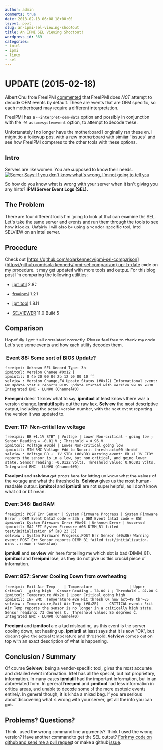 ```yaml
---
author: admin
comments: true
date: 2013-02-13 06:08:18+00:00
layout: post
slug: an-ipmi-sel-viewing-shootout
title: An IPMI SEL Viewing Shootout!
wordpress_id: 869
categories:
- intel
- ipmi
- linux
- sel
---
```


# UPDATE (2015-02-18)

Albert Chu from FreeIPMI [commented](https://github.com/solarkennedy/ipmi-sel-comparison/issues/1)
that FreeIPMI does *NOT* attempt to decode OEM events by default. These are events that
 are OEM specific, so each motherboard may require a different interpretation.

FreeIPMI has a `--interpret-oem-data` option and possibly in conjunction with
the `-W assumesystemevent` option, to attempt to decode these.

Unfortunately I no longer have the motherboard I originally ran these on.
I might do a followup post with a new motherboard with similar "issues" and
see how FreeIPMI compares to the other tools with these options.

## Intro

Servers are like women. You are supposed to know their needs.
[![Server Says: If you don't know what's wrong, I'm not going to tell you](/uploads/server_meme.png)](/uploads/server_meme.png)

So how do you know what is wrong with your server when it isn't giving you any hints? **IPMI Server Event Logs (SEL).**


## The Problem


There are four different tools I'm going to look at that can examine the SEL. Let's take the same server and events and run them through the tools to see how it looks. Unfairly I will also be using a vendor-specific tool, Intel SELVIEW on an Intel server.


## Procedure


Check out [https://github.com/solarkennedy/ipmi-sel-comparison](https://github.com/solarkennedy/ipmi-sel-comparison) up-to-date code on my procedure. It may get updated with more tools and output. For this blog post I'm comparing the following utilities:



	
  * [ipmiutil](http://ipmiutil.sourceforge.net/) 2.82

	
  * [freeipmi](http://www.gnu.org/software/freeipmi/) 1.2.1

	
  * [ipmitool](http://ipmitool.sourceforge.net/) 1.8.11

	
  * [SELVIEWER](http://www.intel.com/support/motherboards/server/sb/CS-031911.htm) 11.0 Build 5




## Comparison


Hopefully I got it all correlated correctly. Please feel free to check my code. Let's see some events and how each utility decodes them.


###  Event 88: Some sort of BIOS Update?



    
    freeipmi: Unknown SEL Record Type: 3h
    ipmitool: Version Change #0x12 | 
    ipmiutil: 0 4e 20 00 04 2b 12 70 00 10 ff 
    selview : Version Change,FW Update Status (#0x12) Informational event: FW Update Status reports BIOS Update started with version 99.99.x038. Integrated BMC - LUN#0 (Channel#0)


**Freeipmi** doesn't know what to say. **ipmitool** at least knows there was a version change. **Ipmiutil** spits out the raw hex. **Selview** the most descriptive output, including the actual version number, with the next event reporting the version it was updated to.


### Event 117: Non-critial low voltage



    
    freeipmi: BB +1.1V STBY | Voltage | Lower Non-critical - going low ; Sensor Reading = -0.01 V ; Threshold = 0.96 V
    ipmitool: Voltage #0xdd | Lower Non-critical going low 
    ipmiutil: MIN BMC Voltage #dd Lo Noncrit thresh act=00 thr=bf
    selview : Voltage,BB +1.1V STBY (#0xDD) Warning event: BB +1.1V STBY reports the sensor is in a low, but non-critical, and going lower state. Sensor reading: -0.0122 Volts. Threshold value: 0.96381 Volts. Integrated BMC - LUN#0 (Channel#0)


**Freeipmi** and **selview** get props here for letting us know what the values of the voltage and what the threshold is. **Selview** gives us the most human-readable output. **ipmitool** and **ipmiutil** are not super helpful, as I don't know what dd or bf mean.


### Event 346: Bad RAM



    
    freeipmi: POST Err Sensor | System Firmware Progress | System Firmware Error ; OEM Event Data2 code = 23h ; OEM Event Data3 code = 85h
    ipmitool: System Firmware Error #0x06 | Unknown Error | Asserted
    ipmiutil: MAJ EFI System Firmware #06 DIMM_B1 failed test/initialization 6f [a0 23 85]
    selview : System Firmware Progress,POST Err Sensor (#0x06) Warning event: POST Err Sensor reports DIMM_B1 failed test/initialization. BIOS - LUN#0 (Channel#0)


**ipmiutil** and **selview** win here for telling me which slot is bad (DIMM_B1). **ipmitool** and **freeipmi** lose, as they do not give us this crucial piece of information.


### Event 857: Server Cooling Down from overheating



    
    freeipmi: Exit Air Temp    | Temperature                 | Upper Critical - going high ; Sensor Reading = 73.00 C ; Threshold = 85.00 C
    ipmitool: Temperature #0x2e | Upper Critical going high
    ipmiutil: INF BMC  Temperature #2e HiC thresh OK now act=49 thr=55
    selview : Temperature,Exit Air Temp (#0x2E)     CRITICAL event: Exit Air Temp reports the sensor is no longer in a critically high state.  Sensor reading: 73 degrees C.  Threshold value: 85 degrees C.        Integrated BMC - LUN#0 (Channel#0)


**Freeipmi** and **ipmitool** are a tad misleading, as this event is the server cooling down, not heating up. **ipmiutil** at least says that it is now "OK", but doesn't give the actual temperature and threshold. **Selview** comes out on top with an exact description of what is happening.


## Conclusion / Summary


Of course **Selview**, being a vendor-specific tool, gives the most accurate and detailed event information. Intel has all the special, but not proprietary, information. In many cases **ipmiutil** had the important information, but in an abbreviated form. In general **freeipmi** and **ipmitool** had less information in critical areas, and unable to decode some of the more esoteric events entirely. In general though, it is kinda a mixed bag. If you are serious about discovering what is wrong with your server, get all the info you can get.


## Problems? Questions?


Think I used the wrong command line arguments? Think I used the wrong version? Have another command to get the SEL output? [Fork my code on github and send me a pull reques](https://github.com/solarkennedy/ipmi-sel-comparison)t or make a github [issue](https://github.com/solarkennedy/ipmi-sel-comparison/issues).
